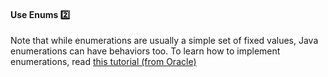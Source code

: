 <link rel="stylesheet" href="{{baseUrl}}/css/textbook.css">

<div class="website-content">

<div id="title">

#### Use Enums :two:

</div>

<div id="body">

Note that while enumerations are usually a simple set of fixed values, Java enumerations can have behaviors too. To learn how to implement enumerations, read [this tutorial (from Oracle)](https://docs.oracle.com/javase/tutorial/java/javaOO/enum.html)

</div>

<div id="extras">
<div>

</div>
